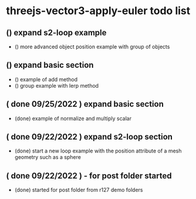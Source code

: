 # threejs-vector3-apply-euler todo list

## () expand s2-loop example
* () more advanced object position example with group of objects

## () expand basic section
* () example of add method
* () group example with lerp method

## ( done 09/25/2022 ) expand basic section
* (done) example of normalize and multiply scalar

## ( done 09/22/2022 ) expand s2-loop section
* (done) start a new loop example with the position attribute of a mesh geometry such as a sphere

## ( done 09/22/2022 ) - for post folder started
* (done) started for post folder from r127 demo folders

